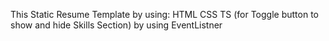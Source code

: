 This Static Resume Template by using:
HTML
CSS
TS (for Toggle button to show and hide Skills Section) by using EventListner
